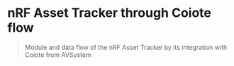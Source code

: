 # nRF Asset Tracker through Coiote flow

> Module and data flow of the nRF Asset Tracker by its integration with Coiote from AVSystem 
